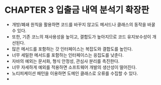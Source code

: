 # CHAPTER 3 입출금 내역 분석기 확장판
- 개방/폐쇄 원칙을 활용하면 코드를 바꾸지 않고도 메서드나 클래스의 동작을 바꿀 수 있다.
- 또한, 기존 코느의 재사용성을 높이고, 결합도가 높아지므로 코드 유지보수성이 개선된다.
- 많은 메서드를 포함하는 갓 인터페이스는 복잡도와 결합도를 높인다.
- 너무 세밀한 메서드를 포함하는 인터페이스는 응집도를 낮춘다.
- 자바의 예외는 문서화, 형식 안정성, 관심사 분리를 촉진한다.
- 너무 자세하게 예외를 적용하면 소프트웨어 개발의 생산성이 떨어진다.
- 노티피케이션 패턴을 이용하면 도메인 클래스로 오류를 수집할 수 있다.
- 